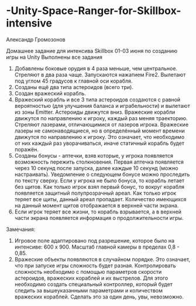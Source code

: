 # -Unity-Space-Ranger-for-Skillbox-intensive
Александр Громозонов

Домашнее задание для интенсива Skillbox 01-03 июня по созданию игры на Unity
Выполнены все задания

1) Добавлены боковые орудия в 4 раза меньше, чем центральное. Стреляют в два раза чаще. Запускаются нажатием Fire2.
Вылетают под углом 45 градусов к главной оси корабля.
2) Созданы ещё два типа астероидов (всего три).
3) Создан вражеский корабль.
4) Вражеский корабль и все 3 типа астероидов создаются с равной вероятностью (для улучшения баланса и играбельности)
и вылетают из зоны Emitter. Астероиды движутся вниз. Вражеские корабли движутся по направлению к игроку, каждый раз
меняя траекторию. Стреляют лазерами, отличающимися от лазеров игрока. Вражеские лазеры не самонаводящиеся,
но в определённый момент времени движутся по направлению к игроку. Это означает, что необходимо от них каждый раз
уворачиваться, иначе статичный корабль будет поражён.
5) Созданы бонусы - аптечки, взяв которые, у игрока появляется возможность пережить столкновения. Первая аптечка
появляется через 10 секунд после запуска, далее каждые 10 секунд (можно настраивать). Уведомление о следующем бонусе
можно проследить по тексту сверху. Если у игрока не было бонуса, то корабль летает без щитов. Как только игрок взял
первый бонус, то вокруг корабля появляется защитный полупрозрачный ареал. Как только игрок теряет все щиты, данный
ареал пропадает. Количество имеющихся на данный момент щитов отображается в верхней части экрана.
6) Если игрок теряет все жизни, то корабль взрывается, а в верхней части экрана появляется информация о продолжительности игры.

Замечания:
1) Игровое поле адаптировано под разрешение, которое было на интенсиве: 600 х 900. Масштаб главной камеры в
пределах 0,8 - 0,85.
2) Вражеские объекты появляются в случайном порядке. Это означает, что при запуске игры сложность будет разная.
Контролировать сложность необходимо с помощью параметров скорости астероидов, вражеских кораблей и их выстрелов.
Для этого необходимо создать специальный контроллер, который будет следить за вышеуказанными параметрами и количеством
вражеских кораблей. Сделать это за один день, увы, невозможно.
